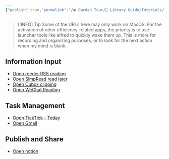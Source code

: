 ```yaml
---
{"publish":true,"permalink":"/🍀 Garden Tour/🧰 Library Guide/Tutorials/This library's workflow involving external app calls.md","title":"This library's workflow involving external app calls","created":"2022-08-05","modified":"2023-03-14","published":"2025-07-09T10:55:57.846+08:00","cssclasses":""}
---
```


>[!INFO] Tip
>  Some of the URLs here may only work on MacOS.
>  For the activation of other efficiency-related apps, the priority is to use launcher tools like alfred to quickly wake them up. This is more for recording and organizing purposes, or to look for the next action when my mind is blank.

## Information Input

- [Open reeder RSS reading](reeder://)
- [Open SimpRead read later](obsidian://shell-commands/?vault=knowledge-garden&execute=0)
- [Open Cubox clipping](cubox://)
- [Open WeChat Reading](obsidian://shell-commands/?vault=knowledge-garden&execute=2)

## Task Management

- [Open TickTick - Today](ticktick://v1/show?smartlist=today)
- [Open Gmail](obsidian://shell-commands/?vault=knowledge-garden&execute=1)

## Publish and Share

- [Open notion](notion://) 